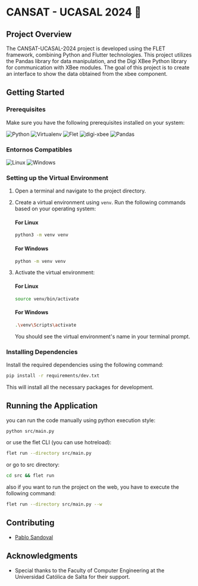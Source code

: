 # CANSAT - UCASAL 2024 🚀

## Project Overview

The CANSAT-UCASAL-2024 project is developed using the FLET framework, combining Python and Flutter technologies. This project utilizes the Pandas library for data manipulation, and the Digi XBee Python library for communication with XBee modules. The goal of this project is to create an interface to show the data obtained from the xbee component.

## Getting Started

### Prerequisites

Make sure you have the following prerequisites installed on your system:

![Python](https://img.shields.io/badge/Python-3.10.12-brightgreen.svg) ![Virtualenv](https://img.shields.io/badge/Virtualenv-20.25.0-brightgreen.svg)
 ![Flet](https://img.shields.io/badge/Flet-0.16.0-blue.svg) ![digi-xbee](https://img.shields.io/badge/DigiXbee-1.4.1-lightblue.svg) ![Pandas](https://img.shields.io/badge/pandas-2.1.4-gold.svg) 

### Entornos Compatibles
![Linux](https://img.shields.io/badge/Linux-compatible-green)
![Windows](https://img.shields.io/badge/Windows-compatible-green)

### Setting up the Virtual Environment

1. Open a terminal and navigate to the project directory.

2. Create a virtual environment using `venv`. Run the following commands based on your operating system:

   #### For Linux

   ```bash
   python3 -m venv venv
   ```

   #### For Windows

   ```bash
   python -m venv venv
   ```

3. Activate the virtual environment:

   #### For Linux

   ```bash
   source venv/bin/activate
   ```

   #### For Windows

   ```bash
   .\venv\Scripts\activate
   ```

   You should see the virtual environment's name in your terminal prompt.

### Installing Dependencies

Install the required dependencies using the following command:

```bash
pip install -r requirements/dev.txt
```

This will install all the necessary packages for development.

## Running the Application

you can run the code manually using python execution style:
```bash
python src/main.py
```
or use the flet CLI (you can use hotreload):
```bash
flet run --directory src/main.py
```
or go to src directory:
```bash
cd src && flet run
```
also if you want to run the project on the web, you have to execute the following command:
```bash
flet run --directory src/main.py --w
```
## Contributing

- [Pablo Sandoval](https://github.com/SPablo2191)

## Acknowledgments

- Special thanks to the Faculty of Computer Engineering at the Universidad Católica de Salta for their support.
